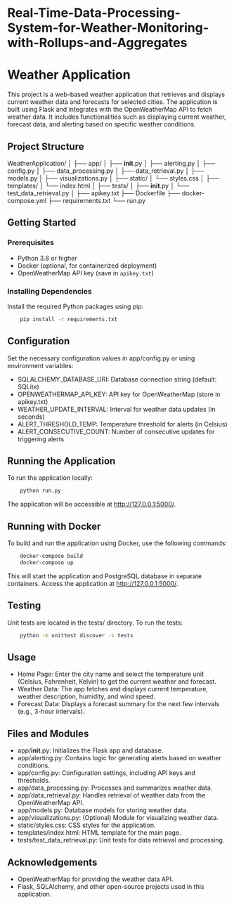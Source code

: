 # Real-Time-Data-Processing-System-for-Weather-Monitoring-with-Rollups-and-Aggregates
# Weather Application

This project is a web-based weather application that retrieves and displays current weather data and forecasts for selected cities. The application is built using Flask and integrates with the OpenWeatherMap API to fetch weather data. It includes functionalities such as displaying current weather, forecast data, and alerting based on specific weather conditions.

## Project Structure
WeatherApplication/
│
├── app/
│   ├── __init__.py
│   ├── alerting.py
│   ├── config.py
│   ├── data_processing.py
│   ├── data_retrieval.py
│   ├── models.py
│   ├── visualizations.py
│
├── static/
│   └── styles.css
│
├── templates/
│   └── index.html
│
├── tests/
│   ├── __init__.py
│   └── test_data_retrieval.py
│
├── apikey.txt
├── Dockerfile
├── docker-compose.yml
├── requirements.txt
└── run.py

## Getting Started

### Prerequisites

- Python 3.8 or higher
- Docker (optional, for containerized deployment)
- OpenWeatherMap API key (save in `apikey.txt`)

### Installing Dependencies

Install the required Python packages using pip:
```bash
    pip install -r requirements.txt
```
## Configuration

Set the necessary configuration values in app/config.py or using environment variables:

- SQLALCHEMY_DATABASE_URI: Database connection string (default: SQLite)
- OPENWEATHERMAP_API_KEY: API key for OpenWeatherMap (store in apikey.txt)
- WEATHER_UPDATE_INTERVAL: Interval for weather data updates (in seconds)
- ALERT_THRESHOLD_TEMP: Temperature threshold for alerts (in Celsius)
- ALERT_CONSECUTIVE_COUNT: Number of consecutive updates for triggering alerts

## Running the Application

To run the application locally:
```bash
    python run.py
```

The application will be accessible at http://127.0.0.1:5000/.

## Running with Docker

To build and run the application using Docker, use the following commands:
```bash
    docker-compose build
    docker-compose up
```
This will start the application and PostgreSQL database in separate containers. Access the application at http://127.0.0.1:5000/.

## Testing

Unit tests are located in the tests/ directory. To run the tests:
```bash
    python -m unittest discover -s tests
```
## Usage

- Home Page: Enter the city name and select the temperature unit (Celsius, Fahrenheit, Kelvin) to get the current weather and forecast.
- Weather Data: The app fetches and displays current temperature, weather description, humidity, and wind speed.
- Forecast Data: Displays a forecast summary for the next few intervals (e.g., 3-hour intervals).

## Files and Modules
- app/__init__.py: Initializes the Flask app and database.
- app/alerting.py: Contains logic for generating alerts based on weather conditions.
- app/config.py: Configuration settings, including API keys and thresholds.
- app/data_processing.py: Processes and summarizes weather data.
- app/data_retrieval.py: Handles retrieval of weather data from the OpenWeatherMap API.
- app/models.py: Database models for storing weather data.
- app/visualizations.py: (Optional) Module for visualizing weather data.
- static/styles.css: CSS styles for the application.
- templates/index.html: HTML template for the main page.
- tests/test_data_retrieval.py: Unit tests for data retrieval and processing.

## Acknowledgements
- OpenWeatherMap for providing the weather data API.
- Flask, SQLAlchemy, and other open-source projects used in this application.